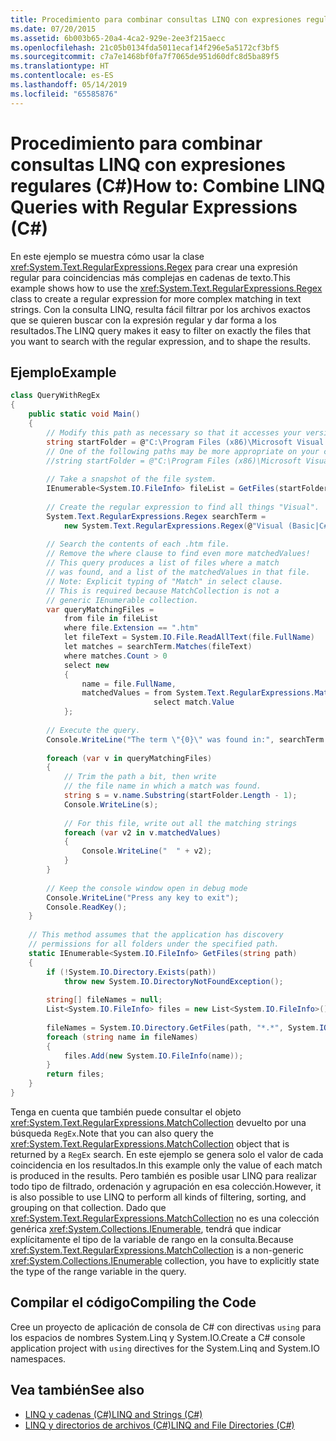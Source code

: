 ```yaml
---
title: Procedimiento para combinar consultas LINQ con expresiones regulares (C#)
ms.date: 07/20/2015
ms.assetid: 6b003b65-20a4-4ca2-929e-2ee3f215aecc
ms.openlocfilehash: 21c05b0134fda5011ecaf14f296e5a5172cf3bf5
ms.sourcegitcommit: c7a7e1468bf0fa7f7065de951d60dfc8d5ba89f5
ms.translationtype: HT
ms.contentlocale: es-ES
ms.lasthandoff: 05/14/2019
ms.locfileid: "65585876"
---
```

# <a name="how-to-combine-linq-queries-with-regular-expressions-c"></a><span data-ttu-id="9ab0f-102">Procedimiento para combinar consultas LINQ con expresiones regulares (C#)</span><span class="sxs-lookup"><span data-stu-id="9ab0f-102">How to: Combine LINQ Queries with Regular Expressions (C#)</span></span>
<span data-ttu-id="9ab0f-103">En este ejemplo se muestra cómo usar la clase <xref:System.Text.RegularExpressions.Regex> para crear una expresión regular para coincidencias más complejas en cadenas de texto.</span><span class="sxs-lookup"><span data-stu-id="9ab0f-103">This example shows how to use the <xref:System.Text.RegularExpressions.Regex> class to create a regular expression for more complex matching in text strings.</span></span> <span data-ttu-id="9ab0f-104">Con la consulta LINQ, resulta fácil filtrar por los archivos exactos que se quieren buscar con la expresión regular y dar forma a los resultados.</span><span class="sxs-lookup"><span data-stu-id="9ab0f-104">The LINQ query makes it easy to filter on exactly the files that you want to search with the regular expression, and to shape the results.</span></span>  
  
## <a name="example"></a><span data-ttu-id="9ab0f-105">Ejemplo</span><span class="sxs-lookup"><span data-stu-id="9ab0f-105">Example</span></span>  
  
```csharp  
class QueryWithRegEx  
{  
    public static void Main()  
    {  
        // Modify this path as necessary so that it accesses your version of Visual Studio.  
        string startFolder = @"C:\Program Files (x86)\Microsoft Visual Studio 14.0\";  
        // One of the following paths may be more appropriate on your computer.  
        //string startFolder = @"C:\Program Files (x86)\Microsoft Visual Studio\2017\";  
  
        // Take a snapshot of the file system.  
        IEnumerable<System.IO.FileInfo> fileList = GetFiles(startFolder);  
  
        // Create the regular expression to find all things "Visual".  
        System.Text.RegularExpressions.Regex searchTerm =  
            new System.Text.RegularExpressions.Regex(@"Visual (Basic|C#|C\+\+|Studio)");  
  
        // Search the contents of each .htm file.  
        // Remove the where clause to find even more matchedValues!  
        // This query produces a list of files where a match  
        // was found, and a list of the matchedValues in that file.  
        // Note: Explicit typing of "Match" in select clause.  
        // This is required because MatchCollection is not a   
        // generic IEnumerable collection.  
        var queryMatchingFiles =  
            from file in fileList  
            where file.Extension == ".htm"  
            let fileText = System.IO.File.ReadAllText(file.FullName)  
            let matches = searchTerm.Matches(fileText)  
            where matches.Count > 0  
            select new  
            {  
                name = file.FullName,  
                matchedValues = from System.Text.RegularExpressions.Match match in matches  
                                select match.Value  
            };  
  
        // Execute the query.  
        Console.WriteLine("The term \"{0}\" was found in:", searchTerm.ToString());  
  
        foreach (var v in queryMatchingFiles)  
        {  
            // Trim the path a bit, then write   
            // the file name in which a match was found.  
            string s = v.name.Substring(startFolder.Length - 1);  
            Console.WriteLine(s);  
  
            // For this file, write out all the matching strings  
            foreach (var v2 in v.matchedValues)  
            {  
                Console.WriteLine("  " + v2);  
            }  
        }  
  
        // Keep the console window open in debug mode  
        Console.WriteLine("Press any key to exit");  
        Console.ReadKey();  
    }  
  
    // This method assumes that the application has discovery   
    // permissions for all folders under the specified path.  
    static IEnumerable<System.IO.FileInfo> GetFiles(string path)  
    {  
        if (!System.IO.Directory.Exists(path))  
            throw new System.IO.DirectoryNotFoundException();  
  
        string[] fileNames = null;  
        List<System.IO.FileInfo> files = new List<System.IO.FileInfo>();  
  
        fileNames = System.IO.Directory.GetFiles(path, "*.*", System.IO.SearchOption.AllDirectories);  
        foreach (string name in fileNames)  
        {  
            files.Add(new System.IO.FileInfo(name));  
        }  
        return files;  
    }  
}  
```  
  
 <span data-ttu-id="9ab0f-106">Tenga en cuenta que también puede consultar el objeto <xref:System.Text.RegularExpressions.MatchCollection> devuelto por una búsqueda `RegEx`.</span><span class="sxs-lookup"><span data-stu-id="9ab0f-106">Note that you can also query the <xref:System.Text.RegularExpressions.MatchCollection> object that is returned by a `RegEx` search.</span></span> <span data-ttu-id="9ab0f-107">En este ejemplo se genera solo el valor de cada coincidencia en los resultados.</span><span class="sxs-lookup"><span data-stu-id="9ab0f-107">In this example only the value of each match is produced in the results.</span></span> <span data-ttu-id="9ab0f-108">Pero también es posible usar LINQ para realizar todo tipo de filtrado, ordenación y agrupación en esa colección.</span><span class="sxs-lookup"><span data-stu-id="9ab0f-108">However, it is also possible to use LINQ to perform all kinds of filtering, sorting, and grouping on that collection.</span></span> <span data-ttu-id="9ab0f-109">Dado que <xref:System.Text.RegularExpressions.MatchCollection> no es una colección genérica <xref:System.Collections.IEnumerable>, tendrá que indicar explícitamente el tipo de la variable de rango en la consulta.</span><span class="sxs-lookup"><span data-stu-id="9ab0f-109">Because <xref:System.Text.RegularExpressions.MatchCollection> is a non-generic <xref:System.Collections.IEnumerable> collection, you have to explicitly state the type of the range variable in the query.</span></span>  
  
## <a name="compiling-the-code"></a><span data-ttu-id="9ab0f-110">Compilar el código</span><span class="sxs-lookup"><span data-stu-id="9ab0f-110">Compiling the Code</span></span>  
 <span data-ttu-id="9ab0f-111">Cree un proyecto de aplicación de consola de C# con directivas `using` para los espacios de nombres System.Linq y System.IO.</span><span class="sxs-lookup"><span data-stu-id="9ab0f-111">Create a C# console application project with `using` directives for the System.Linq and System.IO namespaces.</span></span>  
  
## <a name="see-also"></a><span data-ttu-id="9ab0f-112">Vea también</span><span class="sxs-lookup"><span data-stu-id="9ab0f-112">See also</span></span>

- [<span data-ttu-id="9ab0f-113">LINQ y cadenas (C#)</span><span class="sxs-lookup"><span data-stu-id="9ab0f-113">LINQ and Strings (C#)</span></span>](../../../../csharp/programming-guide/concepts/linq/linq-and-strings.md)
- [<span data-ttu-id="9ab0f-114">LINQ y directorios de archivos (C#)</span><span class="sxs-lookup"><span data-stu-id="9ab0f-114">LINQ and File Directories (C#)</span></span>](../../../../csharp/programming-guide/concepts/linq/linq-and-file-directories.md)
